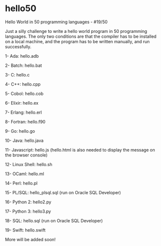 # hello50
Hello World in 50 programming languages - #19/50

Just a silly challenge to write a hello world program in 50 programming languages. The only two conditions are that the compiler has to be installed on a local machine, and the program has to be written manually, and run successfully.

1- Ada: hello.adb

2- Batch: hello.bat

3- C: hello.c

4- C++: hello.cpp

5- Cobol: hello.cob

6- Elixir: hello.ex

7- Erlang: hello.erl

8- Fortran: hello.f90

9- Go: hello.go

10- Java: hello.java

11- Javascript: hello.js (hello.html is also needed to display the message on the browser console)

12- Linux Shell: hello.sh

13- OCaml: hello.ml

14- Perl: hello.pl

15- PL/SQL: hello_plsql.sql (run on Oracle SQL Developer)

16- Python 2: hello2.py

17- Python 3: hello3.py

18- SQL: hello.sql (run on Oracle SQL Developer)

19- Swift: hello.swift

More will be added soon!

